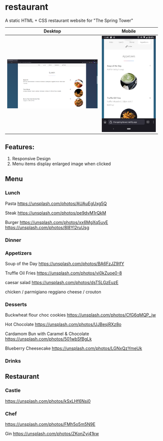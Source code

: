 # restaurant
A static HTML + CSS restaurant website for "The Spring Tower"

| Desktop | Mobile |
|---|---|
| <img src="Menu.PNG"> | <img src="MenuPhone.PNG"> |

## Features:
1. Responsive Design
2. Menu items display enlarged image when clicked

## Menu

### Lunch
Pasta
https://unsplash.com/photos/AUAuEgUxg5Q

Steak
https://unsplash.com/photos/pe9dvM1rQkM

Burger
https://unsplash.com/photos/xx6MgXq5uyE
https://unsplash.com/photos/8l8Yl2ruUsg

### Dinner

### Appetizers
Soup of the Day
https://unsplash.com/photos/BA6FzJZ9IfY

Truffle Oil Fries
https://unsplash.com/photos/vi0kZuoe0-8

caesar salad
https://unsplash.com/photos/dsT5LGzEuzE

chicken / parmigiano reggiano cheese / crouton

### Desserts


Buckwheat flour choc cookies
https://unsplash.com/photos/CfG6qMQP_jw

Hot Chocolate
https://unsplash.com/photos/UJBesjRXz8o

Cardamom Bun with Caramel & Chocolate
https://unsplash.com/photos/501wbSfBgLk

Blueberry Cheesecake
https://unsplash.com/photos/LGNxQzYmeUk

### Drinks

## Restaurant

### Castle
https://unsplash.com/photos/kSxLHf6Nsj0

### Chef
https://unsplash.com/photos/FMh5o5m5N9E

Gin
https://unsplash.com/photos/ZKonZyj41kw
